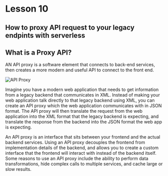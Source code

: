 # Lesson 10

## How to proxy API request to your legacy endpints with serverless

## What is a Proxy API?
AN API proxy is a software element that connects to back-end services, then creates a more modern and useful API to connect to the front end.

![API Proxy](https://members.osiolabs.com/sites/default/files/tutorials/images/diagram-api-proxy.png)

Imagine you have a modern web application that needs to get information from a legacy backend that communicates in XML. Instead of making your web application talk directly to that legacy backend using XML, you can create an API proxy which the web application communicates with in JSON format. The API proxy will then translate the request from the web application into the XML format that the legacy backend is expecting, and translate the response from the backend into the JSON format the web app is expecting.

An API proxy is an interface that sits between your frontend and the actual backend services. Using an API proxy decouples the frontend from implementation details of the backend, and allows you to create a custom interface that the frontend will interact with instead of the backend itself. Some reasons to use an API proxy include the ability to perform data transformations, hide complex calls to multiple services, and cache large or slow results.